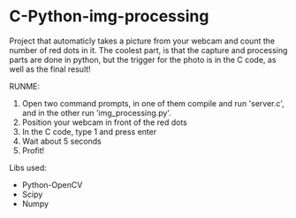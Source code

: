 # C-Python-img-processing
Project that automaticly takes a picture from your webcam and count the number of red dots in it. The coolest part, is that the capture and processing parts are done in python, but the trigger for the photo is in the C code, as well as the final result!


RUNME:

1. Open two command prompts, in one of them compile and run 'server.c', and in the other run 'img_processing.py'.
2. Position your webcam in front of the red dots
3. In the C code, type 1 and press enter
4. Wait about 5 seconds
5. Profit!


Libs used:

- Python-OpenCV
- Scipy
- Numpy
